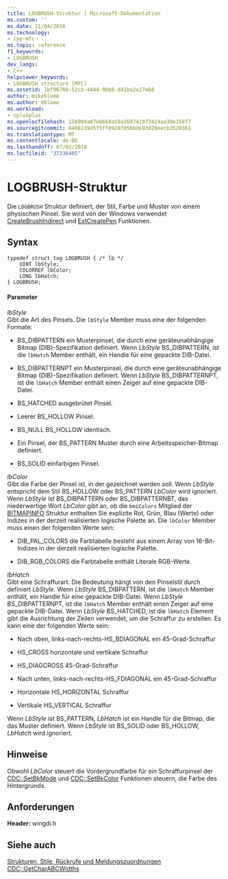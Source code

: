 ```yaml
---
title: LOGBRUSH-Struktur | Microsoft-Dokumentation
ms.custom: ''
ms.date: 11/04/2016
ms.technology:
- cpp-mfc
ms.topic: reference
f1_keywords:
- LOGBRUSH
dev_langs:
- C++
helpviewer_keywords:
- LOGBRUSH structure [MFC]
ms.assetid: 1bf96768-52c5-4444-9bb8-d41ba2e27e68
author: mikeblome
ms.author: mblome
ms.workload:
- cplusplus
ms.openlocfilehash: 15b904a07eb668a59a269741973424aa30e15877
ms.sourcegitcommit: 6408139d5f5ff8928f056bde93d20eecb3520361
ms.translationtype: MT
ms.contentlocale: de-DE
ms.lasthandoff: 07/02/2018
ms.locfileid: "37336405"
---
```

# <a name="logbrush-structure"></a>LOGBRUSH-Struktur
Die `LOGBRUSH` Struktur definiert, der Stil, Farbe und Muster von einem physischen Pinsel. Sie wird von der Windows verwendet [CreateBrushIndirect](http://msdn.microsoft.com/library/windows/desktop/dd183487) und [ExtCreatePen](http://msdn.microsoft.com/library/windows/desktop/dd162705) Funktionen.  
  
## <a name="syntax"></a>Syntax  
  
```  
typedef struct tag LOGBRUSH { /* lb */  
    UINT lbStyle;  
    COLORREF lbColor;  
    LONG lbHatch;  
} LOGBRUSH;  
```  
  
#### <a name="parameters"></a>Parameter  
 *lbStyle*  
 Gibt die Art des Pinsels. Die `lbStyle` Member muss eine der folgenden Formate:  
  
- BS_DIBPATTERN ein Musterpinsel, die durch eine geräteunabhängige Bitmap (DIB)-Spezifikation definiert. Wenn *LbStyle* BS_DIBPATTERN, ist die `lbHatch` Member enthält, ein Handle für eine gepackte DIB-Datei.  
  
- BS_DIBPATTERNPT ein Musterpinsel, die durch eine geräteunabhängige Bitmap (DIB)-Spezifikation definiert. Wenn *LbStyle* BS_DIBPATTERNPT, ist die `lbHatch` Member enthält einen Zeiger auf eine gepackte DIB-Datei.  
  
- BS_HATCHED ausgebrütet Pinsel.  
  
- Leerer BS_HOLLOW Pinsel.  
  
- BS_NULL BS_HOLLOW identisch.  
  
- Ein Pinsel, der BS_PATTERN Muster durch eine Arbeitsspeicher-Bitmap definiert.  
  
- BS_SOLID einfarbigen Pinsel.  
  
 *lbColor*  
 Gibt die Farbe der Pinsel ist, in der gezeichnet werden soll. Wenn *LbStyle* entspricht dem Stil BS_HOLLOW oder BS_PATTERN *LbColor* wird ignoriert. Wenn *LbStyle* ist BS_DIBPATTERN oder BS_DIBPATTERNBT, das niederwertige Wort *LbColor* gibt an, ob die `bmiColors` Mitglied der [BITMAPINFO](../../mfc/reference/bitmapinfo-structure.md) Struktur enthalten Sie explizite Rot, Grün, Blau (Werte) oder Indizes in der derzeit realisierten logische Palette an. Die `lbColor` Member muss einen der folgenden Werte sein:  
  
- DIB_PAL_COLORS die Farbtabelle besteht aus einem Array von 16-Bit-Indizes in der derzeit realisierten logische Palette.  
  
- DIB_RGB_COLORS die Farbtabelle enthält Literale RGB-Werte.  
  
 *lbHatch*  
 Gibt eine Schraffurart. Die Bedeutung hängt von den Pinselstil durch definiert *LbStyle*. Wenn *LbStyle* BS_DIBPATTERN, ist die `lbHatch` Member enthält, ein Handle für eine gepackte DIB-Datei. Wenn *LbStyle* BS_DIBPATTERNPT, ist die `lbHatch` Member enthält einen Zeiger auf eine gepackte DIB-Datei. Wenn *LbStyle* BS_HATCHED, ist die `lbHatch` Element gibt die Ausrichtung der Zeilen verwendet, um die Schraffur zu erstellen. Es kann eine der folgenden Werte sein:  
  
- Nach oben, links-nach-rechts-HS_BDIAGONAL ein 45-Grad-Schraffur  
  
- HS_CROSS horizontale und vertikale Schraffur  
  
- HS_DIAGCROSS 45-Grad-Schraffur  
  
- Nach unten, links-nach-rechts-HS_FDIAGONAL ein 45-Grad-Schraffur  
  
- Horizontale HS_HORIZONTAL Schraffur  
  
- Vertikale HS_VERTICAL Schraffur  
  
 Wenn *LbStyle* ist BS_PATTERN, *LbHatch* ist ein Handle für die Bitmap, die das Muster definiert. Wenn *LbStyle* ist BS_SOLID oder BS_HOLLOW, *LbHatch* wird ignoriert.  
  
## <a name="remarks"></a>Hinweise  
 Obwohl *LbColor* steuert die Vordergrundfarbe für ein Schraffurpinsel der [CDC::SetBkMode](../../mfc/reference/cdc-class.md#setbkmode) und [CDC::SetBkColor](../../mfc/reference/cdc-class.md#setbkcolor) Funktionen steuern, die Farbe des Hintergrunds.  
  
## <a name="requirements"></a>Anforderungen  
 **Header:** wingdi.h  
  
## <a name="see-also"></a>Siehe auch  
 [Strukturen, Stile, Rückrufe und Meldungszuordnungen](../../mfc/reference/structures-styles-callbacks-and-message-maps.md)   
 [CDC::GetCharABCWidths](../../mfc/reference/cdc-class.md#getcharabcwidths)

